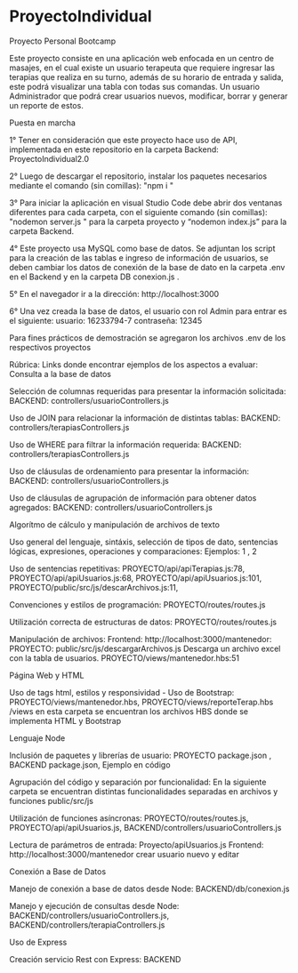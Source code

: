 # ProyectoIndividual
Proyecto Personal Bootcamp

Este proyecto consiste en una aplicación web enfocada en un centro de masajes, en el cual existe un usuario terapeuta que requiere ingresar las terapias que realiza en su turno, además de su horario de entrada y salida, este podrá visualizar una tabla con todas sus comandas.
Un usuario Administrador que podrá crear usuarios nuevos, modificar, borrar y generar un reporte de estos. 

Puesta en marcha

1° 	Tener en consideración que este proyecto hace uso de API, implementada en este repositorio en la carpeta Backend: ProyectoIndividual2.0 	 	
 	
2° 	Luego de descargar el repositorio, instalar los paquetes necesarios mediante el comando (sin comillas): "npm i "
 	
3° 	Para iniciar la aplicación en visual Studio Code debe abrir dos ventanas diferentes para cada carpeta, con el siguiente comando (sin comillas): 	"nodemon server.js " para la carpeta proyecto y “nodemon index.js” para la carpeta Backend. 
 	
4° 	Este proyecto usa MySQL como base de datos. Se adjuntan los script para la creación de las tablas e ingreso de información de usuarios, se deben cambiar los datos de conexión de la base de dato en la carpeta .env en el Backend y en la carpeta DB conexion.js . 

5°  En el navegador ir a la dirección: http://localhost:3000

6°  Una vez creada la base de datos, el usuario con rol Admin para entrar es el siguiente:
usuario: 16233794-7
contraseña: 12345

Para fines prácticos de demostración se agregaron los archivos .env de los respectivos proyectos

Rúbrica:
Links donde encontrar ejemplos de los aspectos a evaluar:
Consulta a la base de datos
	
Selección 	de columnas requeridas para presentar la información 	solicitada: BACKEND: 	controllers/usuarioControllers.js
 	
Uso 	de JOIN para relacionar la información de distintas 	tablas: BACKEND: 	controllers/terapiasControllers.js
 	
Uso 	de WHERE para filtrar la información requerida: BACKEND: 	controllers/terapiasControllers.js
 	
Uso 	de cláusulas de ordenamiento para presentar la 	información: BACKEND: 	controllers/usuarioControllers.js
 	
Uso 	de cláusulas de agrupación de información para obtener datos 	agregados: BACKEND: 	controllers/usuarioControllers.js

Algorítmo de cálculo y manipulación de archivos de texto
	
Uso 	general del lenguaje, sintáxis, selección de tipos de dato, sentencias lógicas, expresiones, operaciones y comparaciones: 	Ejemplos: 1 , 2
 	
Uso 	de sentencias repetitivas: PROYECTO/api/apiTerapias.js:78, PROYECTO/api/apiUsuarios.js:68,  PROYECTO/api/apiUsuarios.js:101, PROYECTO/public/src/js/descarArchivos.js:11, 
 	
Convenciones 	y estilos de programación: PROYECTO/routes/routes.js
 	
Utilización 	correcta de estructuras de datos: PROYECTO/routes/routes.js
 	
Manipulación 	de archivos: 	Frontend: http://localhost:3000/mantenedor: PROYECTO: 	public/src/js/descargarArchivos.js Descarga un archivo excel con la tabla de usuarios. PROYECTO/views/mantenedor.hbs:51


Página Web y HTML
	
Uso 	de tags html, estilos y responsividad - Uso de 	Bootstrap: PROYECTO/views/mantenedor.hbs, PROYECTO/views/reporteTerap.hbs 	/views en esta carpeta se encuentran los archivos HBS donde se implementa 	HTML y Bootstrap


Lenguaje Node
	
Inclusión 	de paquetes y librerías de 	usuario: PROYECTO 	package.json , BACKEND 	package.json, Ejemplo 	en código
 	
Agrupación 	del código y separación por funcionalidad: En la siguiente carpeta 	se encuentran distintas funcionalidades separadas en archivos y funciones public/src/js
 	
Utilización 	de funciones asíncronas: PROYECTO/routes/routes.js, PROYECTO/api/apiUsuarios.js,  BACKEND/controllers/usuarioControllers.js
 	
Lectura 	de parámetros de entrada: Proyecto/apiUsuarios.js Frontend: http://localhost:3000/mantenedor crear usuario nuevo y editar	


Conexión a Base de Datos
	
Manejo 	de conexión a base de datos desde Node: BACKEND/db/conexion.js
 	
Manejo 	y ejecución de consultas desde Node: BACKEND/controllers/usuarioControllers.js, BACKEND/controllers/terapiaControllers.js

Uso de Express
	
Creación 	servicio Rest con Express: BACKEND





